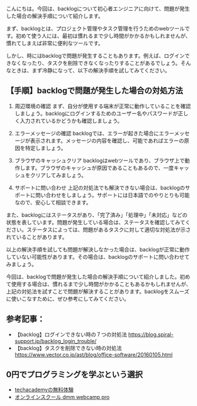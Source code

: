 <!--
title:   【手順】backlogで問題が発生した場合の対処方法
tags:    Backlog,問題
id:      d35e351404d7aa3ab15e
private: false
-->


こんにちは。今回は、backlogについて初心者エンジニアに向けて、問題が発生した場合の解決手順について紹介します。

まず、backlogとは、プロジェクト管理やタスク管理を行うためのwebツールです。初めて使う人には、最初は慣れるまで少し時間がかかるかもしれませんが、慣れてしまえば非常に便利なツールです。

しかし、時にはbacklogで問題が発生することもあります。例えば、ログインできなくなったり、タスクを削除できなくなったりすることがあるでしょう。そんなときは、まず冷静になって、以下の解決手順を試してみてください。

## 【手順】backlogで問題が発生した場合の対処方法

1. 周辺環境の確認
まず、自分が使用する端末が正常に動作していることを確認しましょう。backlogにログインするためのユーザー名やパスワードが正しく入力されているかどうかも確認しましょう。

2. エラーメッセージの確認
backlogでは、エラーが起きた場合にエラーメッセージが表示されます。メッセージの内容を確認し、可能であればエラーの原因を特定しましょう。

3. ブラウザのキャッシュクリア
backlogはwebツールであり、ブラウザ上で動作します。ブラウザのキャッシュが原因であることもあるので、一度キャッシュをクリアしてみましょう。

4. サポートに問い合わせ
上記の対処法でも解決できない場合は、backlogのサポートに問い合わせをしましょう。サポートには日本語でのやりとりも可能なので、安心して相談できます。

また、backlogにはステータスがあり、「完了済み」「処理中」「未対応」などの状態を表しています。問題が発生している場合は、ステータスを確認してみてください。ステータスによっては、問題があるタスクに対して適切な対処法が示されていることがあります。

以上の解決手順を試しても問題が解決しなかった場合は、backlogが正常に動作していない可能性があります。その場合は、backlogのサポートに問い合わせてみましょう。

今回は、backlogで問題が発生した場合の解決手順について紹介しました。初めて使用する場合は、慣れるまで少し時間がかかることもあるかもしれませんが、上記の対処法を試すことで問題が解決することがあります。backlogをスムーズに使いこなすために、ぜひ参考にしてみてください。

## 参考記事：
- 【backlog】ログインできない時の７つの対処法
https://blog.spiral-support.jp/backlog_login_trouble/
- 【backlog】タスクを削除できない時の対処法
https://www.vector.co.jp/ast/blog/office-software/20160105.html

## 0円でプログラミングを学ぶという選択
- [techacademyの無料体験](//af.moshimo.com/af/c/click?a_id=2612475&amp;p_id=1555&amp;pc_id=2816&amp;pl_id=22706&amp;url=https%3a%2f%2ftechacademy.jp%2fhtmlcss-trial%3futm_source%3dmoshimo%26utm_medium%3daffiliate%26utm_campaign%3dtextad)
- [オンラインスクール dmm webcamp pro](//af.moshimo.com/af/c/click?a_id=2612482&amp;p_id=1363&amp;pc_id=2297&amp;pl_id=39999&amp;guid=on)
